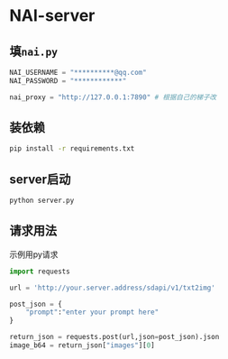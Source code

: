 # NAI-server

## 填`nai.py`

```python
NAI_USERNAME = "**********@qq.com"
NAI_PASSWORD = "************"

nai_proxy = "http://127.0.0.1:7890" # 根据自己的梯子改
```

## 装依赖

```bash
pip install -r requirements.txt
```

## server启动

```bash
python server.py
```

## 请求用法

示例用py请求

``` python
import requests

url = 'http://your.server.address/sdapi/v1/txt2img'

post_json = {
    "prompt":"enter your prompt here"
}

return_json = requests.post(url,json=post_json).json
image_b64 = return_json["images"][0]

```
